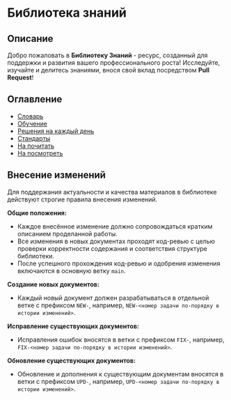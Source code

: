 # Библиотека знаний

## Описание

Добро пожаловать в **Библиотеку Знаний** - ресурс, созданный для поддержки и развития вашего профессионального роста! Исследуйте, изучайте и делитесь знаниями, внося свой вклад посредством **Pull Request**!

## Оглавление

- [Словарь](./src/dictionary/index.md)
- [Обучение](./src/education/index.md)
- [Решения на каждый день](./src/solutions-for-every-day/index.md)
- [Стандарты](./src/standards/index.md)
- [На почитать](./src/to-read/index.md)
- [На посмотреть](./src/to-see/index.md)

## Внесение изменений

Для поддержания актуальности и качества материалов в библиотеке действуют строгие правила внесения изменений.

**Общие положения:**

- Каждое внесённое изменение должно сопровождаться кратким описанием проделанной работы.
- Все изменения в новых документах проходят код-ревью с целью проверки корректности содержания и соответствия структуре библиотеки.
- После успешного прохождения код-ревью и одобрения изменения включаются в основную ветку `main`.

**Создание новых документов:**

- Каждый новый документ должен разрабатываться в отдельной ветке с префиксом `NEW-`, например, `NEW-<номер задачи по-порядку в истории изменений>`.

**Исправление существующих документов:**

- Исправления ошибок вносятся в ветки с префиксом `FIX-`, например, `FIX-<номер задачи по-порядку в истории изменений>`.

**Обновление существующих документов:**

- Обновление и дополнения к существующим документам вносятся в ветки с префиксом `UPD-`, например, `UPD-<номер задачи по-порядку в истории изменений>`.
